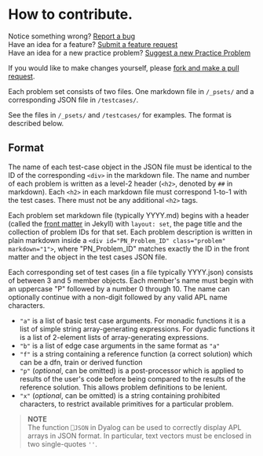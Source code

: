 # How to contribute.
Notice something wrong? [Report a bug](https://github.com/Dyalog/PracticeProblems/issues/new?assignees=&labels=&template=bug_report.md&title=)  
Have an idea for a feature? [Submit a feature request](https://github.com/Dyalog/PracticeProblems/issues/new?assignees=&labels=&template=feature_request.md&title=)  
Have an idea for a new practice problem? [Suggest a new Practice Problem](https://github.com/Dyalog/PracticeProblems/issues/new?assignees=&labels=enhancement&template=practice-problem-suggestion.md&title=%5BPractice+Problem%5D+-+Problem+Title)

If you would like to make changes yourself, please [fork and make a pull request](https://guides.github.com/activities/forking/).

Each problem set consists of two files. One markdown file in `/_psets/` and a corresponding JSON file in `/testcases/`.

See the files in `/_psets/` and `/testcases/` for examples. The format is described below.

## Format

The name of each test-case object in the JSON file must be identical to the ID of the corresponding `<div>` in the markdown file. The name and number of each problem is written as a level-2 header (`<h2>`, denoted by `##` in markdown). Each `<h2>` in each markdown file must correspond 1-to-1 with the test cases. There must not be any additional `<h2>` tags.

Each problem set markdown file (typically YYYY.md) begins with a header (called the [front matter](https://jekyllrb.com/docs/front-matter/) in Jekyll) with `layout: set`, the page title and the collection of problem IDs for that set. Each problem description is written in plain markdown inside a `<div id="PN_Problem_ID" class="problem" markdown="1">`, where "PN_Problem_ID" matches exactly the ID in the front matter and the object in the test cases JSON file.

Each corresponding set of test cases (in a file typically YYYY.json) consists of between 3 and 5 member objects. 
Each member's name must begin with an uppercase "P" followed by a number 0 through 10. The name can optionally continue with a non-digit followed by any valid APL name characters.

- `"a"` is a list of basic test case arguments. For monadic functions it is a list of simple string array-generating expressions. For dyadic functions it is a list of 2-element lists of array-generating expressions.
- `"b"` is a list of edge case arguments in the same format as `"a"`
- `"f"` is a string containing a reference function (a correct solution) which can be a dfn, train or derived function
- `"p"` (*optional*, can be omitted) is a post-processor which is applied to results of the user's code before being compared to the results of the reference solution. This allows problem definitions to be lenient.
- `"x"` (*optional*, can be omitted) is a string containing prohibited characters, to restrict available primitives for a particular problem.

> **NOTE**  
> The function `⎕JSON` in Dyalog can be used to correctly display APL arrays in JSON format. In particular, text vectors must be enclosed in two single-quotes `''`.

